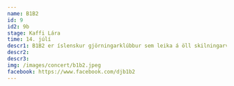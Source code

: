 ```yaml
---
name: B1B2
id: 9
id2: 9b
stage: Kaffi Lára
time: 14. júlí
descr1: B1B2 er íslenskur gjörningarklúbbur sem leika á öll skilningarvitin.  B1B2, tvíeykið, Birna Schram og  Björk Brynjarsdóttir komu fyrst fram formlega árið 2018 á Iceland Airwaves. Áður hafði tvíeykið komið víða við fyrir áheyrendur allt frá í Höfðaborg í Suður Afríku og Kaupmannhafnar. Gjörningaklúbburinn B1B2, getur ekki beðið eftir að koma fram á LungA í ár.
descr2:
descr3:
img: /images/concert/b1b2.jpeg
facebook: https://www.facebook.com/djb1b2
---
```

